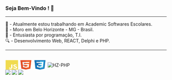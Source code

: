 ### Seja Bem-Vindo ! 👋
<hr>
  🧠 - Atualmente estou trabalhando em Academic Softwares Escolares.<br>
  📍  - Moro em Belo Horizonte - MG - Brasil.<br>  
  💬 - Entusiasta por programação, T.I.<br>  
  🔍 - Desenvolvimento Web, REACT, Delphi e PHP.<br>
<hr>

  
<div style="display: inline_block"><br>
  <img align="center" alt="HZ-Js" height="30" width="40" src="https://raw.githubusercontent.com/devicons/devicon/master/icons/javascript/javascript-plain.svg">
  <img align="center" alt="HZ-HTML" height="30" width="40" src="https://raw.githubusercontent.com/devicons/devicon/master/icons/html5/html5-original.svg">
  <img align="center" alt="HZ-CSS" height="30" width="40" src="https://raw.githubusercontent.com/devicons/devicon/master/icons/css3/css3-original.svg">
  <img align="center" alt="HZ-PHP" height="40" width="40" src="https://cdn.jsdelivr.net/gh/devicons/devicon/icons/php/php-original.svg" />
 
</div>
  
<div> 
  <a href="https://instagram.com/higor_zica" target="_blank"><img src="https://img.shields.io/badge/-Instagram-%23E4405F?style=for-the-badge&logo=instagram&logoColor=white" target="_blank"></a>
  <a href = "mailto:higorbhe@gmail.com"><img src="https://img.shields.io/badge/-Gmail-%23333?style=for-the-badge&logo=gmail&logoColor=white" target="_blank"></a>
  <a href="https://www.linkedin.com/in/higor-zica-dev-ti/" target="_blank"><img src="https://img.shields.io/badge/-LinkedIn-%230077B5?style=for-the-badge&logo=linkedin&logoColor=white" target="_blank"></a> 
 
</div>
